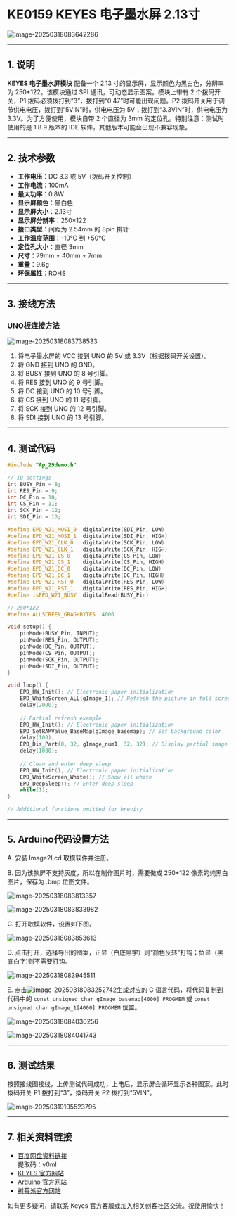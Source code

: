# KE0159 KEYES 电子墨水屏 2.13寸

![image-20250318083642286](media/image-20250318083642286.png)

---

## 1. 说明
**KEYES 电子墨水屏模块** 配备一个 2.13 寸的显示屏，显示颜色为黑白色，分辨率为 250*122。该模块通过 SPI 通讯，可动态显示图案。模块上带有 2 个拨码开关，P1 拨码必须拨打到“3”，拨打到“0.47”时可能出现问题。P2 拨码开关用于调节供电电压，拨打到“5VIN”时，供电电压为 5V；拨打到“3.3VIN”时，供电电压为 3.3V。为了方便使用，模块自带 2 个直径为 3mm 的定位孔。特别注意：测试时使用的是 1.8.9 版本的 IDE 软件，其他版本可能会出现不兼容现象。

---

## 2. 技术参数
- **工作电压**：DC 3.3 或 5V（拨码开关控制）  
- **工作电流**：100mA  
- **最大功率**：0.8W  
- **显示屏颜色**：黑白色  
- **显示屏大小**：2.13寸  
- **显示屏分辨率**：250*122  
- **接口类型**：间距为 2.54mm 的 8pin 排针  
- **工作温度范围**：-10℃ 到 +50℃  
- **定位孔大小**：直径 3mm  
- **尺寸**：79mm × 40mm × 7mm  
- **重量**：9.6g  
- **环保属性**：ROHS  

---

## 3. 接线方法
### UNO板连接方法

![image-20250318083738533](media/image-20250318083738533.png)

1. 将电子墨水屏的 VCC 接到 UNO 的 5V 或 3.3V（根据拨码开关设置）。
2. 将 GND 接到 UNO 的 GND。
3. 将 BUSY 接到 UNO 的 8 号引脚。
4. 将 RES 接到 UNO 的 9 号引脚。
5. 将 DC 接到 UNO 的 10 号引脚。
6. 将 CS 接到 UNO 的 11 号引脚。
7. 将 SCK 接到 UNO 的 12 号引脚。
8. 将 SDI 接到 UNO 的 13 号引脚。

---

## 4. 测试代码
```cpp
#include "Ap_29demo.h"

// IO settings
int BUSY_Pin = 8; 
int RES_Pin = 9; 
int DC_Pin = 10; 
int CS_Pin = 11; 
int SCK_Pin = 12; 
int SDI_Pin = 13; 

#define EPD_W21_MOSI_0  digitalWrite(SDI_Pin, LOW)
#define EPD_W21_MOSI_1  digitalWrite(SDI_Pin, HIGH) 
#define EPD_W21_CLK_0   digitalWrite(SCK_Pin, LOW)
#define EPD_W21_CLK_1   digitalWrite(SCK_Pin, HIGH)
#define EPD_W21_CS_0    digitalWrite(CS_Pin, LOW)
#define EPD_W21_CS_1    digitalWrite(CS_Pin, HIGH)
#define EPD_W21_DC_0    digitalWrite(DC_Pin, LOW)
#define EPD_W21_DC_1    digitalWrite(DC_Pin, HIGH)
#define EPD_W21_RST_0   digitalWrite(RES_Pin, LOW)
#define EPD_W21_RST_1   digitalWrite(RES_Pin, HIGH)
#define isEPD_W21_BUSY  digitalRead(BUSY_Pin)

// 250*122
#define ALLSCREEN_GRAGHBYTES  4000

void setup() {
    pinMode(BUSY_Pin, INPUT); 
    pinMode(RES_Pin, OUTPUT);  
    pinMode(DC_Pin, OUTPUT);    
    pinMode(CS_Pin, OUTPUT);    
    pinMode(SCK_Pin, OUTPUT);    
    pinMode(SDI_Pin, OUTPUT);    
}

void loop() {
    EPD_HW_Init(); // Electronic paper initialization
    EPD_WhiteScreen_ALL(gImage_1); // Refresh the picture in full screen
    delay(2000);
    
    // Partial refresh example
    EPD_HW_Init(); // Electronic paper initialization
    EPD_SetRAMValue_BaseMap(gImage_basemap); // Set background color
    delay(100);
    EPD_Dis_Part(0, 32, gImage_num1, 32, 32); // Display partial image
    delay(1000);   
    
    // Clean and enter deep sleep
    EPD_HW_Init(); // Electronic paper initialization
    EPD_WhiteScreen_White(); // Show all white
    EPD_DeepSleep(); // Enter deep sleep
    while(1); 
}

// Additional functions omitted for brevity
```

---

## 5. Arduino代码设置方法
A. 安装 Image2Lcd 取模软件并注册。

B. 因为该款屏不支持灰度，所以在制作图片时，需要做成 250*122 像素的纯黑白图片，保存为 .bmp 位图文件。

![image-20250318083813357](media/image-20250318083813357.png)

![image-20250318083833982](media/image-20250318083833982.png)

C. 打开取模软件，设置如下图。

![image-20250318083853613](media/image-20250318083853613.png)

D. 点击打开，选择导出的图案，正显（白底黑字）则“颜色反转”打钩；负显（黑底白字)则不需要打钩。

![image-20250318083945511](media/image-20250318083945511.png)

E. 点击![image-20250318083252742](media/image-20250318083252742.png)生成对应的 C 语言代码，将代码复制到代码中的 `const unsigned char gImage_basemap[4000] PROGMEM` 或 `const unsigned char gImage_1[4000] PROGMEM` 位置。

![image-20250318084030256](media/image-20250318084030256.png)

![image-20250318084041743](media/image-20250318084041743.png)

---

## 6. 测试结果
按照接线图接线，上传测试代码成功，上电后，显示屏会循环显示各种图案。此时拨码开关 P1 拨打到“3”，拨码开关 P2 拨打到“5VIN”。

![image-20250319105523795](media/image-20250319105523795.png)

---

## 7. 相关资料链接
- [百度网盘资料链接](https://pan.baidu.com/s/1df6lLrfS9uWr9M5_haUWlQ)  
  提取码：v0ml  
- [KEYES 官方网站](http://www.keyes-robot.com/)  
- [Arduino 官方网站](https://www.arduino.cc)  
- [树莓派官方网站](https://www.raspberrypi.org)

如有更多疑问，请联系 Keyes 官方客服或加入相关创客社区交流。祝使用愉快！